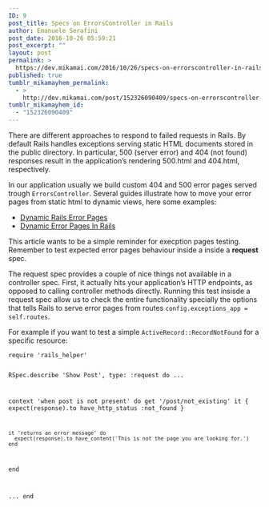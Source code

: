 ```yaml
---
ID: 9
post_title: Specs on ErrorsController in Rails
author: Emanuele Serafini
post_date: 2016-10-26 05:59:21
post_excerpt: ""
layout: post
permalink: >
  https://dev.mikamai.com/2016/10/26/specs-on-errorscontroller-in-rails/
published: true
tumblr_mikamayhem_permalink:
  - >
    http://dev.mikamai.com/post/152326090409/specs-on-errorscontroller-in-rails
tumblr_mikamayhem_id:
  - "152326090409"
---
```

<p>There are different approaches to respond to failed requests in Rails.
By default Rails handles exceptions serving static HTML documents stored in the public directory. In particular, 500 (server error) and 404 (not found) responses result in the application’s rendering 500.html and 404.html, respectively.</p>

<p>In our application usually we build custom 404 and 500 error pages served trough <code>ErrorsController</code>. Several guides illustrate how to move your error pages from static html to dynamic views, here some examples:</p>

<ul><li><a href="https://mattbrictson.com/dynamic-rails-error-pages">Dynamic Rails Error Pages</a></li>
<li><a href="https://wearestac.com/blog/dynamic-error-pages-in-rails">Dynamic Error Pages In Rails</a></li>
</ul><p>This article wants to be a simple reminder for execption pages testing. Remember to test expected error pages behaviour inside a inside a <strong>request</strong> spec.</p> The request spec provides a couple of nice things not available in a controller spec. First, it actually hits your application’s HTTP endpoints, as opposed to calling controller methods directly. Running this test insisde a request spec allow us to check the entire functionality specially the options that tells Rails to serve error pages from routes <code>config.exceptions_app = self.routes</code>. 

<p>For example if you want to test a simple <code>ActiveRecord::RecordNotFound</code> for a specific resource:</p>

<div><pre><code class="language-none">require 'rails_helper'

RSpec.describe 'Show Post', type: :request do
  ...
    
  context 'when post is not present' do
    get '/post/not_existing'
    it { expect(response).to have_http_status :not_found }

    it 'returns an error message' do
      expect(response).to have_content('This is not the page you are looking for.')
    end
  end

  ...
end</code></pre></div>
